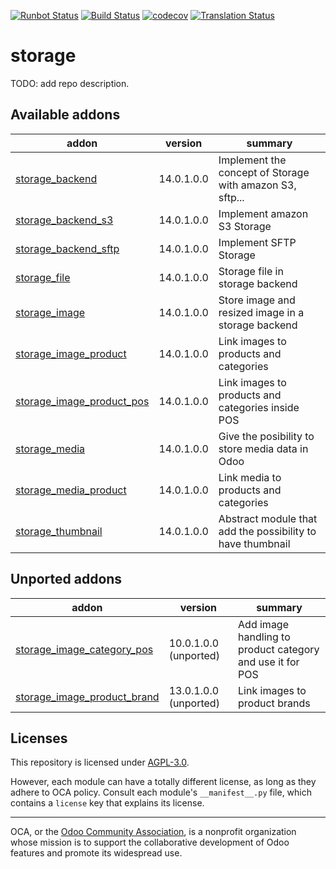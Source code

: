 [![Runbot Status](https://runbot.odoo-community.org/runbot/badge/flat/275/14.0.svg)](https://runbot.odoo-community.org/runbot/repo/github-com-oca-storage-275)
[![Build Status](https://travis-ci.com/OCA/storage.svg?branch=14.0)](https://travis-ci.com/OCA/storage)
[![codecov](https://codecov.io/gh/OCA/storage/branch/14.0/graph/badge.svg)](https://codecov.io/gh/OCA/storage)
[![Translation Status](https://translation.odoo-community.org/widgets/storage-14-0/-/svg-badge.svg)](https://translation.odoo-community.org/engage/storage-14-0/?utm_source=widget)

<!-- /!\ do not modify above this line -->

# storage

TODO: add repo description.

<!-- /!\ do not modify below this line -->

<!-- prettier-ignore-start -->

[//]: # (addons)

Available addons
----------------
addon | version | summary
--- | --- | ---
[storage_backend](storage_backend/) | 14.0.1.0.0 | Implement the concept of Storage with amazon S3, sftp...
[storage_backend_s3](storage_backend_s3/) | 14.0.1.0.0 | Implement amazon S3 Storage
[storage_backend_sftp](storage_backend_sftp/) | 14.0.1.0.0 | Implement SFTP Storage
[storage_file](storage_file/) | 14.0.1.0.0 | Storage file in storage backend
[storage_image](storage_image/) | 14.0.1.0.0 | Store image and resized image in a storage backend
[storage_image_product](storage_image_product/) | 14.0.1.0.0 | Link images to products and categories
[storage_image_product_pos](storage_image_product_pos/) | 14.0.1.0.0 | Link images to products and categories inside POS
[storage_media](storage_media/) | 14.0.1.0.0 | Give the posibility to store media data in Odoo
[storage_media_product](storage_media_product/) | 14.0.1.0.0 | Link media to products and categories
[storage_thumbnail](storage_thumbnail/) | 14.0.1.0.0 | Abstract module that add the possibility to have thumbnail


Unported addons
---------------
addon | version | summary
--- | --- | ---
[storage_image_category_pos](storage_image_category_pos/) | 10.0.1.0.0 (unported) | Add image handling to product category and use it for POS
[storage_image_product_brand](storage_image_product_brand/) | 13.0.1.0.0 (unported) | Link images to product brands

[//]: # (end addons)

<!-- prettier-ignore-end -->

## Licenses

This repository is licensed under [AGPL-3.0](LICENSE).

However, each module can have a totally different license, as long as they adhere to OCA
policy. Consult each module's `__manifest__.py` file, which contains a `license` key
that explains its license.

----

OCA, or the [Odoo Community Association](http://odoo-community.org/), is a nonprofit
organization whose mission is to support the collaborative development of Odoo features
and promote its widespread use.
